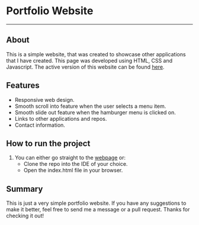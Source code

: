 # Portfolio Website
<hr/>

## About
This is a simple website, that was created to showcase other applications that I have created. This page was developed using HTML, CSS and Javascript.  The active version of this website can be found [here](https://cbankscodes.com).

## Features 
* Responsive web design.
* Smooth scroll into feature when the user selects a menu item.
* Smooth slide out feature when the hamburger menu is clicked on.
* Links to other applications and repos.
* Contact information.

## How to run the project
1. You can either go straight to the [webpage](https://cbankscodes.com) or: 
    * Clone the repo into the IDE of your choice.
    * Open the index.html file in your browser.

## Summary
  This is just a very simple portfolio website.  If you have any suggestions to make it better, feel free to send me a message or a pull request.  Thanks for checking it out!

